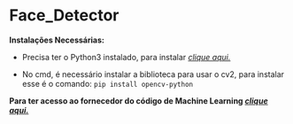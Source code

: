 # Face_Detector

**Instalações Necessárias:**

- Precisa ter o Python3 instalado, para instalar *[clique aqui.](https://www.python.org/downloads/)*

- No cmd, é necessário instalar a biblioteca para usar o cv2, para instalar esse é o comando: ```pip install opencv-python```


**Para ter acesso ao fornecedor do código de Machine Learning *[clique aqui.](https://github.com/opencv/opencv)***